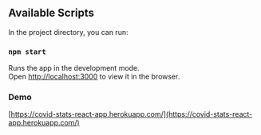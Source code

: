 ## Available Scripts

In the project directory, you can run:

### `npm start`

Runs the app in the development mode.\
Open [http://localhost:3000](http://localhost:3000) to view it in the browser.

### Demo

[https://covid-stats-react-app.herokuapp.com/](https://covid-stats-react-app.herokuapp.com/)
